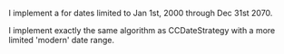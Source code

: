I implement a <CCStrategy> for dates limited to Jan 1st, 2000 through Dec 31st 2070.

I implement exactly the same algorithm as CCDateStrategy with a 
more limited 'modern' date range.